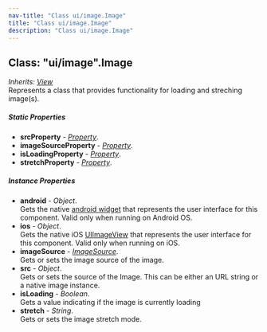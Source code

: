 ```yaml
---
nav-title: "Class ui/image.Image"
title: "Class ui/image.Image"
description: "Class ui/image.Image"
---
```

## Class: "ui/image".Image  
_Inherits:_ [_View_](../../ui/core/view/View.md)  
Represents a class that provides functionality for loading and streching image(s).

##### Static Properties
 - **srcProperty** - [_Property_](../../ui/core/dependency-observable/Property.md).
 - **imageSourceProperty** - [_Property_](../../ui/core/dependency-observable/Property.md).
 - **isLoadingProperty** - [_Property_](../../ui/core/dependency-observable/Property.md).
 - **stretchProperty** - [_Property_](../../ui/core/dependency-observable/Property.md).

##### Instance Properties
 - **android** - _Object_.    
  Gets the native [android widget](http://developer.android.com/reference/android/widget/ImageView.html) that represents the user interface for this component. Valid only when running on Android OS.
 - **ios** - _Object_.    
  Gets the native iOS [UIImageView](https://developer.apple.com/library/ios/documentation/UIKit/Reference/UIImageView_Class/) that represents the user interface for this component. Valid only when running on iOS.
 - **imageSource** - [_ImageSource_](../../image-source/ImageSource.md).    
  Gets or sets the image source of the image.
 - **src** - _Object_.    
  Gets or sets the source of the Image. This can be either an URL string or a native image instance.
 - **isLoading** - _Boolean_.    
  Gets a value indicating if the image is currently loading
 - **stretch** - _String_.    
  Gets or sets the image stretch mode.